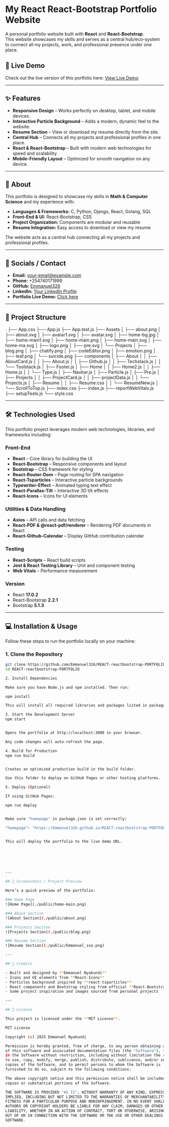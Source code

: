 # My React React-Bootstrap Portfolio Website

A personal portfolio website built with **React** and **React-Bootstrap**.  
This website showcases my skills and serves as a central hub/eco-system to connect all my projects, work, and professional presence under one place.

## 🚀 Live Demo

Check out the live version of this portfolio here: [View Live Demo](https://YOUR-GITHUB-PAGES-URL)

---

## ✨ Features

- **Responsive Design** – Works perfectly on desktop, tablet, and mobile devices.  
- **Interactive Particle Background** – Adds a modern, dynamic feel to the website.  
- **Resume Section** – View or download my resume directly from the site.  
- **Central Hub** – Connects all my projects and professional profiles in one place.  
- **React & React-Bootstrap** – Built with modern web technologies for speed and scalability.  
- **Mobile-Friendly Layout** – Optimized for smooth navigation on any device.  

---

## 📝 About

This portfolio is designed to showcase my skills in **Math & Computer Science** and my experience with:

- **Languages & Frameworks:** C, Python, Django, React, Golang, SQL  
- **Front-End & UI:** React-Bootstrap, CSS  
- **Project Organization:** Components are modular and reusable  
- **Resume Integration:** Easy access to download or view my resume  

The website acts as a central hub connecting all my projects and professional profiles.

---

## 🔗 Socials / Contact

- **Email:** your-email@example.com  
- **Phone:** +254740171999  
- **GitHub:** [Emmanuel326](https://github.com/Emmanuel326)  
- **LinkedIn:** [Your LinkedIn Profile](https://www.linkedin.com/)  
- **Portfolio Live Demo:** [Click here](https://Emmanuel326.github.io/REACT-reactbootstrap-PORTFOLIO)  

---

## 📁 Project Structure

.
├── App.css
├── App.js
├── App.test.js
├── Assets
│ ├── about.png
│ ├── about.svg
│ ├── avatar1.svg
│ ├── avatar.svg
│ ├── home-bg.jpg
│ ├── home-main1.svg
│ ├── home-main.png
│ ├── home-main.svg
│ ├── home-ma.svg
│ ├── logo.png
│ ├── pre.svg
│ └── Projects
│ ├── blog.png
│ ├── chatify.png
│ ├── codeEditor.png
│ ├── emotion.png
│ ├── leaf.png
│ └── suicide.png
├── components
│ ├── About
│ │ ├── AboutCard.js
│ │ ├── About.js
│ │ ├── Github.js
│ │ ├── Techstack.js
│ │ └── Toolstack.js
│ ├── Footer.js
│ ├── Home
│ │ ├── Home2.js
│ │ ├── Home.js
│ │ └── Type.js
│ ├── Navbar.js
│ ├── Particle.js
│ ├── Pre.js
│ ├── Projects
│ │ ├── ProjectCard.js
│ │ ├── projectData.js
│ │ └── Projects.js
│ ├── Resume
│ │ ├── Resume.css
│ │ └── ResumeNew.js
│ └── ScrollToTop.js
├── index.css
├── index.js
├── reportWebVitals.js
├── setupTests.js
└── style.css


---

## 🛠️ Technologies Used

This portfolio project leverages modern web technologies, libraries, and frameworks including:

### Front-End
- **React** – Core library for building the UI
- **React-Bootstrap** – Responsive components and layout
- **Bootstrap** – CSS framework for styling
- **React-Router-Dom** – Page routing for SPA navigation
- **React-Tsparticles** – Interactive particle backgrounds
- **Typewriter-Effect** – Animated typing text effect
- **React-Parallax-Tilt** – Interactive 3D tilt effects
- **React-Icons** – Icons for UI elements

### Utilities & Data Handling
- **Axios** – API calls and data fetching
- **React-PDF & @react-pdf/renderer** – Rendering PDF documents in React
- **React-Github-Calendar** – Display GitHub contribution calendar

### Testing
- **React-Scripts** – React build scripts
- **Jest & React Testing Library** – Unit and component testing
- **Web Vitals** – Performance measurement

### Version
- React **17.0.2**
- React-Bootstrap **2.2.1**
- Bootstrap **5.1.3**


---

## 💻 Installation & Usage

Follow these steps to run the portfolio locally on your machine:

### 1. Clone the Repository
```bash
git clone https://github.com/Emmanuel326/REACT-reactbootstrap-PORTFOLIO.git
cd REACT-reactbootstrap-PORTFOLIO

2. Install Dependencies

Make sure you have Node.js and npm installed. Then run:

npm install

This will install all required libraries and packages listed in package.json.

3. Start the Development Server
npm start


Opens the portfolio at http://localhost:3000 in your browser.

Any code changes will auto-refresh the page.

4. Build for Production
npm run build


Creates an optimized production build in the build folder.

Use this folder to deploy on GitHub Pages or other hosting platforms.

5. Deploy (Optional)

If using GitHub Pages:

npm run deploy


Make sure "homepage" in package.json is set correctly:

"homepage": "https://Emmanuel326.github.io/REACT-reactbootstrap-PORTFOLIO"


This will deploy the portfolio to the live demo URL.






---

## 📸 Screenshots / Project Preview

Here’s a quick preview of the portfolio:

### Home Page
![Home Page](./public/home-main.png)

### About Section
![About Section](./public/about.png)

### Projects Section
![Projects Section](./public/blog.png)

### Resume Section
![Resume Section](./public/Emmanuel_sso.png)

---

## 🙏 Credits

- Built and designed by **Emmanuel Nyakundi**  
- Icons and UI elements from **React-Icons**  
- Particles background inspired by **react-tsparticles**  
- React components and Bootstrap styling from official **React-Bootstrap** documentation  
- Some project inspiration and images sourced from personal projects  

---

## 📝 License

This project is licensed under the **MIT License**.  

MIT License

Copyright (c) 2025 Emmanuel Nyakundi

Permission is hereby granted, free of charge, to any person obtaining a copy
of this software and associated documentation files (the "Software"), to deal
in the Software without restriction, including without limitation the rights
to use, copy, modify, merge, publish, distribute, sublicense, and/or sell
copies of the Software, and to permit persons to whom the Software is
furnished to do so, subject to the following conditions:

The above copyright notice and this permission notice shall be included in all
copies or substantial portions of the Software.

THE SOFTWARE IS PROVIDED "AS IS", WITHOUT WARRANTY OF ANY KIND, EXPRESS OR
IMPLIED, INCLUDING BUT NOT LIMITED TO THE WARRANTIES OF MERCHANTABILITY,
FITNESS FOR A PARTICULAR PURPOSE AND NONINFRINGEMENT. IN NO EVENT SHALL THE
AUTHORS OR COPYRIGHT HOLDERS BE LIABLE FOR ANY CLAIM, DAMAGES OR OTHER
LIABILITY, WHETHER IN AN ACTION OF CONTRACT, TORT OR OTHERWISE, ARISING FROM,
OUT OF OR IN CONNECTION WITH THE SOFTWARE OR THE USE OR OTHER DEALINGS IN THE
SOFTWARE.
